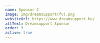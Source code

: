 ```yaml
---
name: Sponsor C
image: img/dreamsupport(fv).png
websiteUrl: https://www.dreamsupport.be/
altText: Dreamsupport Sponsor
order: 3
active: true
---
```

